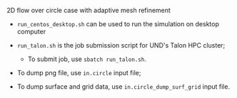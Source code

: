 2D flow over circle case with adaptive mesh refinement
 - `run_centos_desktop.sh` can be used to run the simulation on desktop computer
 - `run_talon.sh` is the job submission script for UND's Talon HPC cluster;
   - To submit job, use `sbatch run_talon.sh`.

- To dump png file, use `in.circle` input file;
- To dump surface and grid data, use `in.circle_dump_surf_grid` input file.
    

